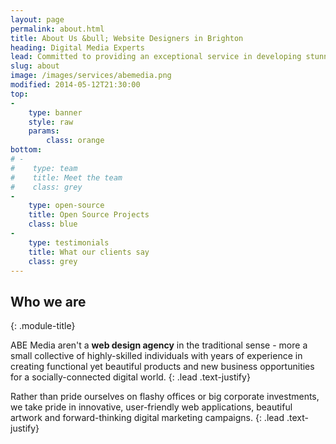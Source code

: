 ```yaml
---
layout: page
permalink: about.html
title: About Us &bull; Website Designers in Brighton
heading: Digital Media Experts
lead: Committed to providing an exceptional service in developing stunning websites that simply work and creating online marketing campaigns which make our customers real money.
slug: about
image: /images/services/abemedia.png
modified: 2014-05-12T21:30:00
top: 
-
    type: banner
    style: raw
    params:
        class: orange
bottom: 
# -
#    type: team
#    title: Meet the team
#    class: grey
-
    type: open-source
    title: Open Source Projects
    class: blue
-
    type: testimonials
    title: What our clients say
    class: grey
---
```

## Who we are
{: .module-title}

ABE Media aren't a **web design agency** in the traditional sense - more a small collective of highly-skilled individuals with years of experience in creating functional yet beautiful products and new business opportunities for a socially-connected digital world. 
{: .lead .text-justify}

Rather than pride ourselves on flashy offices or big corporate investments, we take pride in innovative, user-friendly web applications, beautiful artwork and forward-thinking digital marketing campaigns.
{: .lead .text-justify}
